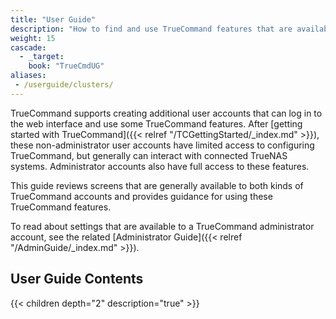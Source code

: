 ```yaml
---
title: "User Guide"
description: "How to find and use TrueCommand features that are available to any user account."
weight: 15
cascade:
  - _target:
    book: "TrueCmdUG"
aliases:
 - /userguide/clusters/
---
```


TrueCommand supports creating additional user accounts that can log in to the web interface and use some TrueCommand features.
After [getting started with TrueCommand]({{< relref "/TCGettingStarted/_index.md" >}}), these non-administrator user accounts have limited access to configuring TrueCommand, but generally can interact with connected TrueNAS systems.
Administrator accounts also have full access to these features.

This guide reviews screens that are generally available to both kinds of TrueCommand accounts and provides guidance for using these TrueCommand features.

To read about settings that are available to a TrueCommand administrator account, see the related [Administrator Guide]({{< relref "/AdminGuide/_index.md" >}}).

## User Guide Contents

{{< children depth="2" description="true" >}}
